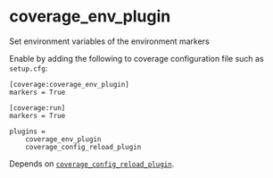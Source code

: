 # coverage_env_plugin

Set environment variables of the environment markers

Enable by adding the following to coverage configuration file such as `setup.cfg`:

```
[coverage:coverage_env_plugin]
markers = True

[coverage:run]
markers = True

plugins =
    coverage_env_plugin
    coverage_config_reload_plugin
```

Depends on [`coverage_config_reload_plugin`](https://github.com/jayvdb/coverage_config_reload_plugin).
